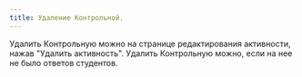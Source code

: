 ```yaml
---
title: Удаление Контрольной.
---
```


Удалить Контрольную можно на странице редактирования активности, нажав "Удалить активность". Удалить Контрольную можно, если на нее не было ответов студентов.